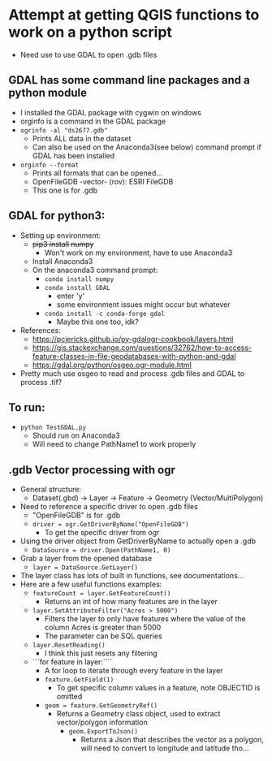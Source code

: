 
# Attempt at getting QGIS functions to work on a python script
- Need use to use GDAL to open .gdb files

## GDAL has some command line packages and a python module
  - I installed the GDAL package with cygwin on windows
  - orginfo is a command in the GDAL package
  - ```ogrinfo -al "ds2677.gdb" ```
    - Prints ALL data in the dataset
    - Can also be used on the Anaconda3(see below) command prompt if GDAL has been installed
  - ```orginfo --format```
    - Prints all formats that can be opened...
    -  OpenFileGDB -vector- (rov): ESRI FileGDB
      - This one is for .gdb

## GDAL for python3:
- Setting up environment:
  - ~~pip3 install numpy~~
    - Won't work on my environment, have to use Anaconda3
  - Install Anaconda3
  - On the anaconda3 command prompt:
    - ```conda install numpy```
    - ```conda install GDAL```
      - enter 'y'
      - some environment issues might occur but whatever
    - ```conda install -c conda-forge gdal```
      - Maybe this one too, idk?
- References:
  - https://pcjericks.github.io/py-gdalogr-cookbook/layers.html
  - https://gis.stackexchange.com/questions/32762/how-to-access-feature-classes-in-file-geodatabases-with-python-and-gdal
  - https://gdal.org/python/osgeo.ogr-module.html
- Pretty much use osgeo to read and process .gdb files and GDAL to process .tif?

## To run:
- ```python TestGDAL.py```
  - Should run on Anaconda3
  - Will need to change PathName1 to work properly


## .gdb Vector processing with ogr
- General structure:
  - Dataset(.gbd) -> Layer -> Feature -> Geometry (Vector/MultiPolygon)
- Need to reference a specific driver to open .gdb files
  -  "OpenFileGDB" is for .gdb
  - ```driver = ogr.GetDriverByName("OpenFileGDB")```
    - To get the specific driver from ogr
- Using the driver object from GetDriverByName to actually open a .gdb
  - ```DataSource = driver.Open(PathName1, 0)```
- Grab a layer from the opened database
  - ```layer = DataSource.GetLayer()```
- The layer class has lots of built in functions, see documentations...
- Here are a few useful functions examples:
  - ```featureCount = layer.GetFeatureCount()```
    - Returns an int of how many features are in the layer
  - ```layer.SetAttributeFilter("Acres > 5000")```
    - Filters the layer to only have features where the value of the column Acres is greater than 5000
    - The parameter can be SQL queries
  - ```layer.ResetReading()```
    - I think this just resets any filtering
  - ```for feature in layer:````
    - A for loop to iterate through every feature in the layer
    - ```feature.GetField(1)```
      - To get specific column values in a feature, note OBJECTID is omitted
    - ```geom = feature.GetGeometryRef()```
      - Returns a Geometry class object, used to extract vector/polygon information
        - ```geom.ExportToJson()```
          - Returns a Json that describes the vector as a polygon, will need to convert to longitude and latitude tho... 
